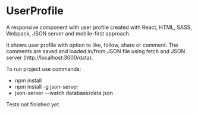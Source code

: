 # UserProfile

A responsive component with user profile created with React, HTML, SASS, Webpack, JSON server and mobile-first approach.

It shows user profile with option to like, follow, share or comment.
The comments are saved and loaded in/from JSON file using fetch and JSON server (http://localhost:3000/data).

To run project use commands:

* npm install
* npm install -g json-server
* json-server --watch database/data.json

Tests not finished yet.
